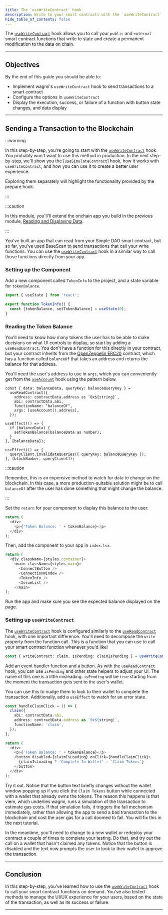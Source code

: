 ```yaml
---
title: The `useWriteContract` hook
description: Write to your smart contracts with the `useWriteContract` hook.
hide_table_of_contents: false
---
```


The [`useWriteContract`] hook allows you to call your `public` and `external` smart contract functions that write to state and create a permanent modification to the data on chain.

---

## Objectives

By the end of this guide you should be able to:

- Implement wagmi's `useWriteContract` hook to send transactions to a smart contract
- Configure the options in `useWriteContract`
- Display the execution, success, or failure of a function with button state changes, and data display

---

## Sending a Transaction to the Blockchain

:::warning

In this step-by-step, you're going to start with the [`useWriteContract`] hook. You probably won't want to use this method in production. In the next step-by-step, we'll show you the [`useSimulateContract`] hook, how it works with `useWriteContract`, and how you can use it to create a better user experience.

Exploring them separately will highlight the functionality provided by the prepare hook.

:::

:::caution

In this module, you'll'll extend the onchain app you build in the previous module, [Reading and Displaying Data].

:::

You've built an app that can read from your Simple DAO smart contract, but so far, you've used BaseScan to send transactions that call your write functions. You can use the [`useWriteContract`] hook in a similar way to call those functions directly from your app.

### Setting up the Component

Add a new component called `TokenInfo` to the project, and a state variable for `tokenBalance`.

```typescript
import { useState } from 'react';

export function TokenInfo() {
  const [tokenBalance, setTokenBalance] = useState(0);
}
```

### Reading the Token Balance

You'll need to know how many tokens the user has to be able to make decisions on what UI controls to display, so start by adding a `useReadContract`. You don't have a function for this directly in your contract, but your contract inherits from the [OpenZeppelin ERC20] contract, which has a function called `balanceOf` that takes an address and returns the balance for that address.

You'll need the user's address to use in `args`, which you can conveniently get from the [`useAccount`] hook using the pattern below.

```typescript:
const { data: balanceData, queryKey: balanceQueryKey } =
  useReadContract({
    address: contractData.address as `0x${string}`,
    abi: contractData.abi,
    functionName: "balanceOf",
    args: [useAccount().address],
  });

useEffect(() => {
  if (balanceData) {
    setTokenBalance(balanceData as number);
  }
}, [balanceData]);

useEffect(() => {
  queryClient.invalidateQueries({ queryKey: balanceQueryKey });
}, [blockNumber, queryClient]);
```

:::caution

Remember, this is an expensive method to watch for data to change on the blockchain. In this case, a more production-suitable solution might be to call `balanceOf` after the user has done something that might change the balance.

:::

Set the `return` for your component to display this balance to the user:

```typescript
return (
  <div>
    <p>{'Token Balance: ' + tokenBalance}</p>
  </div>
);
```

Then, add the component to your app in `index.tsx`.

```typescript
return (
  <div className={styles.container}>
    <main className={styles.main}>
      <ConnectButton />
      <ConnectionWindow />
      <TokenInfo />
      <IssueList />
    </main>
);
```

Run the app and make sure you see the expected balance displayed on the page.

### Setting up `useWriteContract`

The [`useWriteContract`] hook is configured similarly to the [`useReadContract`] hook, with one important difference. You'll need to decompose the `write` property from the function call. This is a function that you can use to call your smart contract function whenever you'd like!

```typescript
const { writeContract: claim, isPending: claimIsPending } = useWriteContract();
```

Add an event handler function and a button. As with the `useReadContract` hook, you can use `isPending` and other state helpers to adjust your UI. The name of this one is a little misleading. `isPending` will be `true` starting from the moment the transaction gets sent to the user's wallet.

You can use this to nudge them to look to their wallet to complete the transaction. Additionally, add a `useEffect` to watch for an error state.

```typescript
const handleClaimClick = () => {
  claim({
    abi: contractData.abi,
    address: contractData.address as `0x${string}`,
    functionName: 'claim',
  });
};

return (
  <div>
    <p>{'Token Balance: ' + tokenBalance}</p>
    <button disabled={claimIsLoading} onClick={handleClaimClick}>
      {claimIsLoading ? 'Complete In Wallet' : 'Claim Tokens'}
    </button>
  </div>
);
```

Try it out. Notice that the button text briefly changes without the wallet window popping up if you click the `Claim Tokens` button while connected with a wallet that already owns the tokens. The reason this happens is that viem, which underlies wagmi, runs a simulation of the transaction to estimate gas costs. If that simulation fails, it triggers the fail mechanism immediately, rather than allowing the app to send a bad transaction to the blockchain and cost the user gas for a call doomed to fail. You will fix this in the next tutorial.

In the meantime, you'll need to change to a new wallet or redeploy your contract a couple of times to complete your testing. Do that, and try out the call on a wallet that hasn't claimed any tokens. Notice that the button is disabled and the text now prompts the user to look to their wallet to approve the transaction.

---

## Conclusion

In this step-by-step, you've learned how to use the [`useWriteContract`] hook to call your smart contract functions on demand. You've also tested methods to manage the UI/UX experience for your users, based on the state of the transaction, as well as its success or failure.

---

[wagmi]: https://wagmi.sh/
[`useWriteContract`]: https://wagmi.sh/react/hooks/useWriteContract
[`usePrepareContractWrite`]: https://wagmi.sh/react/prepare-hooks/usePrepareContractWrite
[Reading and Displaying Data]: ../reading-and-displaying-data/useAccount
[`useReadContract`]: https://wagmi.sh/react/hooks/useReadContract
[OpenZeppelin ERC20]: https://github.com/OpenZeppelin/openzeppelin-contracts/blob/master/contracts/token/ERC20/ERC20.sol
[`useAccount`]: https://wagmi.sh/react/hooks/useAccount
